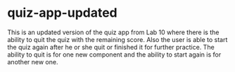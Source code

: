 # quiz-app-updated
This is an updated version of the quiz app from Lab 10 where there is the ability to quit the quiz with the remaining score.
Also the user is able to start the quiz again after he or she quit or finished it for further practice. The ability to quit is for one
new component and the ability to start again is for another new one.

